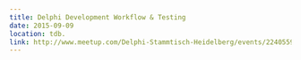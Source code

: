```yaml
---
title: Delphi Development Workflow & Testing
date: 2015-09-09
location: tdb.
link: http://www.meetup.com/Delphi-Stammtisch-Heidelberg/events/224055911/
---
```


